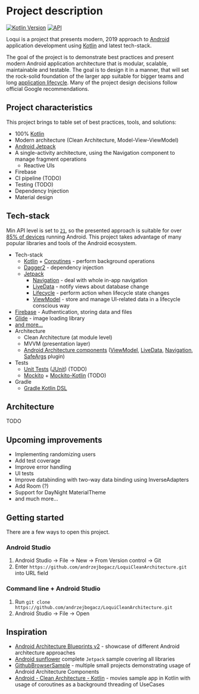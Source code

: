 # Project description
[![Kotlin Version](https://img.shields.io/badge/Kotlin-1.3.50-blue.svg)](https://kotlinlang.org)
[![API](https://img.shields.io/badge/API-21%2B-brightgreen.svg?style=flat)](https://android-arsenal.com/api?level=21)

Loqui is a project that presents modern, 2019 approach to
[Android](https://en.wikipedia.org/wiki/Android_(operating_system)) application development using
[Kotlin](https://kotlinlang.org/) and latest tech-stack.

The goal of the project is to demonstrate best practices and present modern Android
application architecture that is modular, scalable, maintainable and testable. The goal is to design it in a manner, that will set the rock-solid foundation of the larger app suitable for bigger teams and
long [application lifecycle](https://en.wikipedia.org/wiki/Application_lifecycle_management). Many of the project design
decisions follow official Google recommendations.

## Project characteristics

This project brings to table set of best practices, tools, and solutions:

* 100% [Kotlin](https://kotlinlang.org/)
* Modern architecture (Clean Architecture, Model-View-ViewModel)
* [Android Jetpack](https://developer.android.com/jetpack)
* A single-activity architecture, using the Navigation component to manage fragment operations
  * Reactive UIs
* Firebase
* CI pipeline (TODO)
* Testing (TODO)
* Dependency Injection
* Material design

## Tech-stack

Min API level is set to [`21`](https://android-arsenal.com/api?level=21), so the presented approach is suitable for over
[85% of devices](https://developer.android.com/about/dashboards) running Android. This project takes advantage of many
popular libraries and tools of the Android ecosystem.

* Tech-stack
    * [Kotlin](https://kotlinlang.org/) + [Coroutines](https://kotlinlang.org/docs/reference/coroutines-overview.html) - perform background operations
    * [Dagger2](https://dagger.dev/) - dependency injection
    * [Jetpack](https://developer.android.com/jetpack)
        * [Navigation](https://developer.android.com/topic/libraries/architecture/navigation/) - deal with whole in-app navigation
        * [LiveData](https://developer.android.com/topic/libraries/architecture/livedata) - notify views about database change
        * [Lifecycle](https://developer.android.com/topic/libraries/architecture/lifecycle) - perform action when lifecycle state changes
        * [ViewModel](https://developer.android.com/topic/libraries/architecture/viewmodel) - store and manage UI-related data in a lifecycle conscious way
 *   [Firebase](https://firebase.google.com/) - Authentication, storing data and files
 *   [Glide](https://bumptech.github.io/glide/) - image loading library
 * [and more...](https://github.com/andrzejbogacz/LoquiCleanArchitecture/blob/master/versions.gradle)
* Architecture
    * Clean Architecture (at module level)
    * MVVM (presentation layer)
    * [Android Architecture components](https://developer.android.com/topic/libraries/architecture) ([ViewModel](https://developer.android.com/topic/libraries/architecture/viewmodel), [LiveData](https://developer.android.com/topic/libraries/architecture/livedata), [Navigation](https://developer.android.com/jetpack/androidx/releases/navigation), [SafeArgs](https://developer.android.com/guide/navigation/navigation-pass-data#Safe-args) plugin)
* Tests
    * [Unit Tests](https://en.wikipedia.org/wiki/Unit_testing) ([JUnit](https://junit.org/junit4/)) (TODO)
    * [Mockito](https://github.com/mockito/mockito) + [Mockito-Kotlin](https://github.com/nhaarman/mockito-kotlin) (TODO)
* Gradle
    * [Gradle Kotlin DSL](https://docs.gradle.org/current/userguide/kotlin_dsl.html)

## Architecture

TODO


## Upcoming improvements

* Implementing randomizing users
* Add test coverage
* Improve error handling
* UI tests
* Improve databinding with two-way data binding using InverseAdapters
* Add Room (?)
* Support for DayNight MaterialTheme
* and much more…

## Getting started

There are a few ways to open this project.

### Android Studio

1. Android Studio -> File -> New -> From Version control -> Git
2. Enter `https://github.com/andrzejbogacz/LoquiCleanArchitecture.git` into URL field

### Command line + Android Studio

1. Run `git clone https://github.com/andrzejbogacz/LoquiCleanArchitecture.git`
2. Android Studio -> File -> Open

## Inspiration

* [Android Architecture Blueprints v2](https://github.com/googlesamples/android-architecture) - showcase of different
  Android architecture approaches
* [Android sunflower](https://github.com/googlesamples/android-sunflower) complete `Jetpack` sample covering all
  libraries
* [GithubBrowserSample](https://github.com/googlesamples/android-architecture-components) - multiple small projects
  demonstrating usage of Android Architecture Components
* [Android - Clean Architecture - Kotlin](https://github.com/android10/Android-CleanArchitecture-Kotlin) - movies sample app in Kotlin with usage of coroutines as a background threading of UseCases
